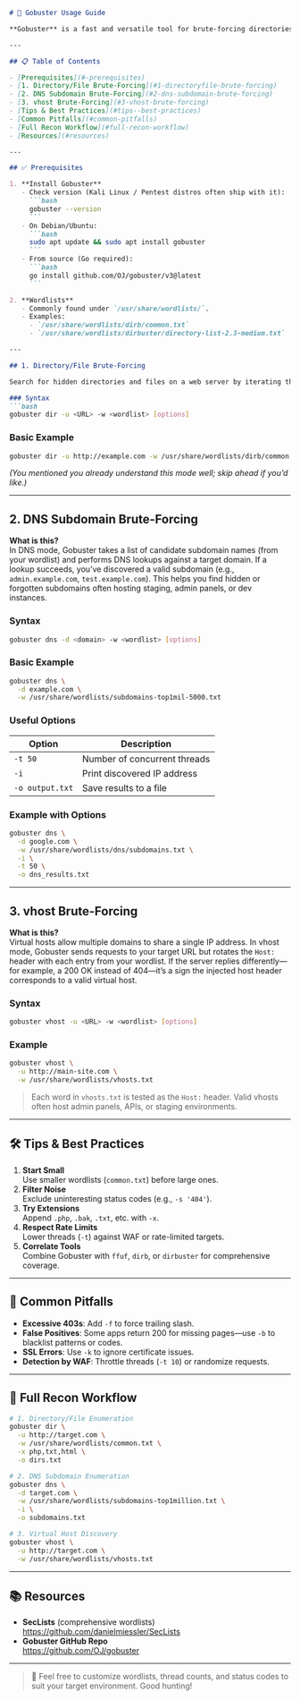 ```markdown
# 📂 Gobuster Usage Guide

**Gobuster** is a fast and versatile tool for brute‐forcing directories/files, DNS subdomains, and virtual hosts on web servers. This guide walks you through installation, common modes, examples, tips, and a full recon workflow.

---

## 📋 Table of Contents

- [Prerequisites](#-prerequisites)  
- [1. Directory/File Brute-Forcing](#1-directoryfile-brute-forcing)  
- [2. DNS Subdomain Brute-Forcing](#2-dns-subdomain-brute-forcing)  
- [3. vhost Brute-Forcing](#3-vhost-brute-forcing)  
- [Tips & Best Practices](#tips--best-practices)  
- [Common Pitfalls](#common-pitfalls)  
- [Full Recon Workflow](#full-recon-workflow)  
- [Resources](#resources)  

---

## ✅ Prerequisites

1. **Install Gobuster**  
   - Check version (Kali Linux / Pentest distros often ship with it):
     ```bash
     gobuster --version
     ```  
   - On Debian/Ubuntu:
     ```bash
     sudo apt update && sudo apt install gobuster
     ```  
   - From source (Go required):
     ```bash
     go install github.com/OJ/gobuster/v3@latest
     ```

2. **Wordlists**  
   - Commonly found under `/usr/share/wordlists/`.  
   - Examples:
     - `/usr/share/wordlists/dirb/common.txt`
     - `/usr/share/wordlists/dirbuster/directory-list-2.3-medium.txt`

---

## 1. Directory/File Brute-Forcing

Search for hidden directories and files on a web server by iterating through a wordlist of common names.

### Syntax
```bash
gobuster dir -u <URL> -w <wordlist> [options]
```

### Basic Example
```bash
gobuster dir -u http://example.com -w /usr/share/wordlists/dirb/common.txt
```

*(You mentioned you already understand this mode well; skip ahead if you’d like.)*

---

## 2. DNS Subdomain Brute-Forcing

**What is this?**  
In DNS mode, Gobuster takes a list of candidate subdomain names (from your wordlist) and performs DNS lookups against a target domain. If a lookup succeeds, you’ve discovered a valid subdomain (e.g., `admin.example.com`, `test.example.com`). This helps you find hidden or forgotten subdomains often hosting staging, admin panels, or dev instances.

### Syntax
```bash
gobuster dns -d <domain> -w <wordlist> [options]
```

### Basic Example
```bash
gobuster dns \
  -d example.com \
  -w /usr/share/wordlists/subdomains-top1mil-5000.txt
```

### Useful Options

| Option          | Description                   |
|-----------------|-------------------------------|
| `-t 50`         | Number of concurrent threads  |
| `-i`            | Print discovered IP address   |
| `-o output.txt` | Save results to a file        |

### Example with Options
```bash
gobuster dns \
  -d google.com \
  -w /usr/share/wordlists/dns/subdomains.txt \
  -i \
  -t 50 \
  -o dns_results.txt
```

---

## 3. vhost Brute-Forcing

**What is this?**  
Virtual hosts allow multiple domains to share a single IP address. In vhost mode, Gobuster sends requests to your target URL but rotates the `Host:` header with each entry from your wordlist. If the server replies differently—for example, a 200 OK instead of 404—it’s a sign the injected host header corresponds to a valid virtual host.

### Syntax
```bash
gobuster vhost -u <URL> -w <wordlist> [options]
```

### Example
```bash
gobuster vhost \
  -u http://main-site.com \
  -w /usr/share/wordlists/vhosts.txt
```

> Each word in `vhosts.txt` is tested as the `Host:` header. Valid vhosts often host admin panels, APIs, or staging environments.

---

## 🛠 Tips & Best Practices

1. **Start Small**  
   Use smaller wordlists (`common.txt`) before large ones.  
2. **Filter Noise**  
   Exclude uninteresting status codes (e.g., `-s '404'`).  
3. **Try Extensions**  
   Append `.php`, `.bak`, `.txt`, etc. with `-x`.  
4. **Respect Rate Limits**  
   Lower threads (`-t`) against WAF or rate-limited targets.  
5. **Correlate Tools**  
   Combine Gobuster with `ffuf`, `dirb`, or `dirbuster` for comprehensive coverage.

---

## 🚫 Common Pitfalls

- **Excessive 403s**: Add `-f` to force trailing slash.  
- **False Positives**: Some apps return 200 for missing pages—use `-b` to blacklist patterns or codes.  
- **SSL Errors**: Use `-k` to ignore certificate issues.  
- **Detection by WAF**: Throttle threads (`-t 10`) or randomize requests.  

---

## 🧰 Full Recon Workflow

```bash
# 1. Directory/File Enumeration
gobuster dir \
  -u http://target.com \
  -w /usr/share/wordlists/common.txt \
  -x php,txt,html \
  -o dirs.txt

# 2. DNS Subdomain Enumeration
gobuster dns \
  -d target.com \
  -w /usr/share/wordlists/subdomains-top1million.txt \
  -i \
  -o subdomains.txt

# 3. Virtual Host Discovery
gobuster vhost \
  -u http://target.com \
  -w /usr/share/wordlists/vhosts.txt
```

---

## 📚 Resources

- **SecLists** (comprehensive wordlists)  
  https://github.com/danielmiessler/SecLists  
- **Gobuster GitHub Repo**  
  https://github.com/OJ/gobuster  

---

> 🎯 Feel free to customize wordlists, thread counts, and status codes to suit your target environment. Good hunting!  
```